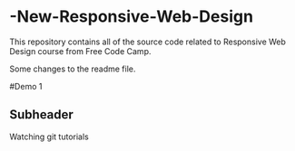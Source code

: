 # -New-Responsive-Web-Design
This repository contains all of the source code related to Responsive Web Design course from Free Code Camp.

Some changes to the readme file. 

#Demo 1

## Subheader 

Watching git tutorials 
